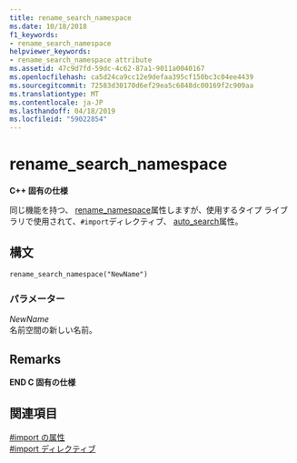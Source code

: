```yaml
---
title: rename_search_namespace
ms.date: 10/18/2018
f1_keywords:
- rename_search_namespace
helpviewer_keywords:
- rename_search_namespace attribute
ms.assetid: 47c9d7fd-59dc-4c62-87a1-9011a0040167
ms.openlocfilehash: ca5d24ca9cc12e9defaa395cf150bc3c04ee4439
ms.sourcegitcommit: 72583d30170d6ef29ea5c6848dc00169f2c909aa
ms.translationtype: MT
ms.contentlocale: ja-JP
ms.lasthandoff: 04/18/2019
ms.locfileid: "59022854"
---
```

# <a name="renamesearchnamespace"></a>rename_search_namespace

**C++ 固有の仕様**

同じ機能を持つ、 [rename_namespace](../preprocessor/rename-namespace.md)属性しますが、使用するタイプ ライブラリで使用されて、`#import`ディレクティブ、 [auto_search](../preprocessor/auto-search.md)属性。

## <a name="syntax"></a>構文

```
rename_search_namespace("NewName")
```

### <a name="parameters"></a>パラメーター

*NewName*<br/>
名前空間の新しい名前。

## <a name="remarks"></a>Remarks

**END C 固有の仕様**

## <a name="see-also"></a>関連項目

[#import の属性](../preprocessor/hash-import-attributes-cpp.md)<br/>
[#import ディレクティブ](../preprocessor/hash-import-directive-cpp.md)